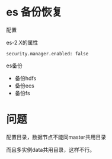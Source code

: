 # es 备份恢复

配置

es-2.X的属性

```
security.manager.enabled: false
```

es备份

- 备份hdfs
- 备份ecs
- 备份fs

[backup]: https://www.elastic.co/guide/en/elasticsearch/plugins/6.5/repository.html
[snapshots]: https://www.elastic.co/guide/en/elasticsearch/reference/6.5/modules-snapshots.html
[snapshot 6.1]: https://www.elastic.co/guide/en/elasticsearch/reference/6.1/modules-snapshots.html



[repository]: https://www.elastic.co/guide/en/elasticsearch/plugins/6.1/repository.html
[snapshots]: https://www.elastic.co/guide/en/elasticsearch/reference/6.1/modules-snapshots.html

# 问题

配置目录，数据节点不能同master共用目录

而且多实例data共用目录，这样不行。

